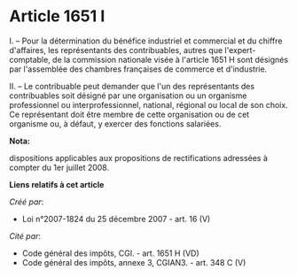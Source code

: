 # Article 1651 I

I. – Pour la détermination du bénéfice industriel et commercial et du chiffre d'affaires, les représentants des
contribuables, autres que l'expert-comptable, de la commission nationale visée à l'article 1651 H sont désignés par
l'assemblée des chambres françaises de commerce et d'industrie.

II. – Le contribuable peut demander que l'un des représentants des contribuables soit désigné par une organisation ou un
organisme professionnel ou interprofessionnel, national, régional ou local de son choix. Ce représentant doit être membre de
cette organisation ou de cet organisme ou, à défaut, y exercer des fonctions salariées.

**Nota:**

dispositions applicables aux propositions de rectifications adressées à compter du 1er juillet 2008.

**Liens relatifs à cet article**

_Créé par_:

  - Loi n°2007-1824 du 25 décembre 2007 - art. 16 (V)

_Cité par_:

  - Code général des impôts, CGI. - art. 1651 H (VD)
  - Code général des impôts, annexe 3, CGIAN3. - art. 348 C (V)
